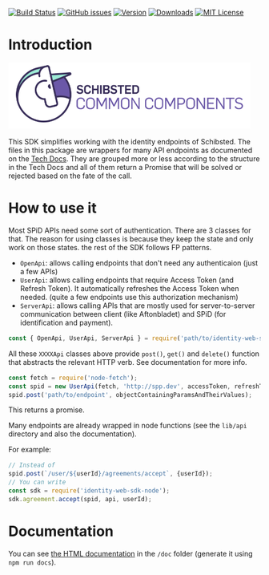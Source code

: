 [![Build Status](https://travis-ci.org/schibsted/identity-sdk.svg?branch=master)](https://travis-ci.org/schibsted/identity-sdk)
[![GitHub issues](https://img.shields.io/github/issues/schibsted/identity-sdk.svg)](https://github.com/schibsted/identity-sdk/issues)
[![Version](https://img.shields.io/npm/v/schibsted-identity-sdk.svg?style=flat-square)](http://npm.im/schibsted-identity-sdk)
[![Downloads](https://img.shields.io/npm/dm/schibsted-identity-sdk.svg?style=flat-square)](http://npm-stat.com/charts.html?package=schibsted-identity-sdk&from=2017-01-01)
[![MIT License](https://img.shields.io/npm/l/schibsted-identity-sdk.svg?style=flat-square)](http://opensource.org/licenses/MIT)

# Introduction

![Schibsted Common Components Logo](cc-logo.png)

This SDK simplifies working with the identity endpoints of Schibsted.
The files in this package are wrappers for many API endpoints as documented on the
[Tech Docs](http://techdocs.spid.no/).
They are grouped more or less according to the structure in the Tech Docs and all of them return a
Promise that will be solved or rejected based on the fate of the call.

# How to use it

Most SPiD APIs need some sort of authentication. There are 3 classes for that. The reason for using
classes is because they keep the state and only work on those states. the rest of the SDK follows FP
patterns.

* `OpenApi`: allows calling endpoints that don't need any authenticaion (just a few APIs)
* `UserApi`: allows calling endpoints that require Access Token (and Refresh Token). It automatically
refreshes the Access Token when needed. (quite a few endpoints use this authorization mechanism)
* `ServerApi`: allows calling APIs that are mostly used for server-to-server communication between
client (like Aftonbladet) and SPiD (for identification and payment).

```javascript
const { OpenApi, UserApi, ServerApi } = require('path/to/identity-web-sdk-node');
```

All these `XXXXApi` classes above provide `post()`, `get()` and `delete()` function that abstracts the
relevant HTTP verb. See documentation for more info.

```javascript
const fetch = require('node-fetch');
const spid = new UserApi(fetch, 'http://spp.dev', accessToken, refreshToken);
spid.post('path/to/endpoint', objectContainingParamsAndTheirValues);
```

This returns a promise.

Many endpoints are already wrapped in node functions (see the `lib/api` directory and also the
documentation).

For example:

```javascript
// Instead of
spid.post(`/user/${userId}/agreements/accept`, {userId});
// You can write
const sdk = require('identity-web-sdk-node');
sdk.agreement.accept(spid, api, userId);
```

# Documentation

You can see [the HTML documentation](https://pages.github.schibsted.io/spt-identity/identity-web-sdk-node/)
in the `/doc` folder (generate it using `npm run docs`).
